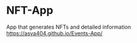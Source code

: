 # NFT-App
App that generates NFTs and detailed information<br />
https://asya404.github.io/Events-App/